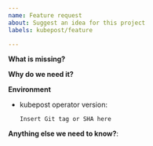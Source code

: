 ```yaml
---
name: Feature request
about: Suggest an idea for this project
labels: kubepost/feature

---
```


**What is missing?**

**Why do we need it?**

**Environment**

* kubepost operator version:

    `Insert Git tag or SHA here`

**Anything else we need to know?**:
